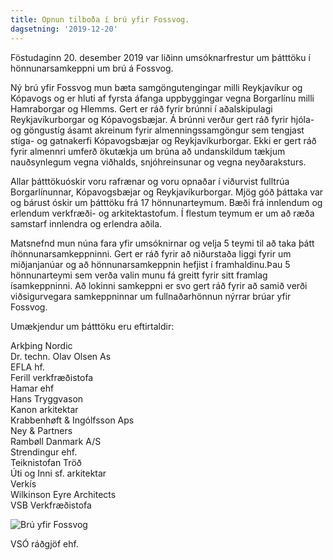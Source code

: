```yaml
---
title: Opnun tilboða í brú yfir Fossvog.
dagsetning: '2019-12-20'
---
```

Föstudaginn 20. desember 2019 var liðinn umsóknarfrestur um þátttöku í hönnunarsamkeppni um brú á Fossvog.

Ný brú yfir Fossvog mun bæta samgöngutengingar milli Reykjavíkur og Kópavogs og er hluti af fyrsta áfanga uppbyggingar vegna Borgarlínu milli Hamraborgar og Hlemms. Gert er ráð fyrir brúnni í aðalskipulagi Reykjavíkurborgar og Kópavogsbæjar. Á brúnni verður gert ráð fyrir hjóla- og göngustíg ásamt akreinum fyrir almenningssamgöngur sem tengjast stíga- og gatnakerfi Kópavogsbæjar og Reykjavíkurborgar. Ekki er gert ráð fyrir almennri umferð ökutækja um brúna að undanskildum tækjum nauðsynlegum vegna viðhalds, snjóhreinsunar og vegna neyðaraksturs.

Allar þátttökuóskir voru rafrænar og voru opnaðar í viðurvist fulltrúa Borgarlínunnar, Kópavogsbæjar og Reykjavíkurborgar. Mjög góð þáttaka var og bárust óskir um þátttöku frá 17 hönnunarteymum. Bæði frá innlendum og erlendum verkfræði- og arkitektastofum. Í flestum teymum er um að ræða samstarf innlendra og erlendra aðila.

Matsnefnd mun núna fara yfir umsóknirnar og velja 5 teymi til að taka þátt íhönnunarsamkeppninni. Gert er ráð fyrir að niðurstaða liggi fyrir um miðjanjanúar og að hönnunarsamkeppnin hefjist í framhaldinu.Þau 5 hönnunarteymi sem verða valin munu fá greitt fyrir sitt framlag ísamkeppninni. Að lokinni samkeppni er svo gert ráð fyrir að samið verði viðsigurvegara samkeppninnar um fullnaðarhönnun nýrrar brúar yfir Fossvog.



Umækjendur um þátttöku eru eftirtaldir:

Arkþing Nordic\
Dr. techn. Olav Olsen As\
EFLA hf.\
Ferill verkfræðistofa\
Hamar ehf\
Hans Tryggvason\
Kanon arkitektar\
Krabbenhøft & Ingólfsson Aps\
Ney & Partners\
Rambøll Danmark A/S\
Strendingur ehf.\
Teiknistofan Tröð\
Úti og Inni sf. arkitektar\
Verkís\
Wilkinson Eyre Architects\
VSB Verkfræðistofa

![Brú yfir Fossvog ](/data/270m-bru_mynd_12_01032018_utg.1ab.png)

VSÓ ráðgjöf ehf.
